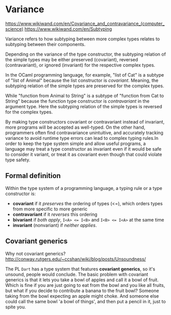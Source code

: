 # Variance

https://www.wikiwand.com/en/Covariance_and_contravariance_(computer_science)
https://www.wikiwand.com/en/Subtyping

Variance refers to how subtyping between more complex types relates to subtyping between their components.

Depending on the variance of the type constructor, the subtyping relation of the simple types may be either preserved (covariant), reversed (contravariant), or ignored (invariant) for the respective complex types.

In the OCaml programming language, for example, "list of Cat" is a subtype of "list of Animal" because the list constructor is *covariant*. Meaning, the subtyping relation of the simple types are preserved for the complex types.

While "function from Animal to String" is a subtype of "function from Cat to String" because the function type constructor is *contravariant* in the argument type. Here the subtyping relation of the simple types is reversed for the complex types.

By making type constructors covariant or contravariant instead of invariant, more programs will be accepted as well-typed. On the other hand, programmers often find contravariance unintuitive, and accurately tracking variance to avoid runtime type errors can lead to complex typing rules.In order to keep the type system simple and allow useful programs, a language may treat a type constructor as invariant even if it would be safe to consider it variant, or treat it as covariant even though that could violate type safety.


## Formal definition
Within the type system of a programming language, a typing rule or a type constructor is:
- __covariant__ if it _preserves_ the ordering of types (<=), which orders types from more specific to more generic
- __contravariant__ if it _reverses_ this ordering
- __bivariant__ if _both apply_, `I<A> <= I<B>` and `I<B> <= I<A>` at the same time
- __invariant__ (nonvariant) if _neither applies_.


## Covariant generics

Why not covariant generics?
http://conway.rutgers.edu/~ccshan/wiki/blog/posts/Unsoundness/

The PL `Dart` has a type system that features **covariant generics**, so it's unsound, people would conclude. The basic problem with covariant generics is that it lets you take a bowl of apples and call it a bowl of fruit. Which is fine if you are just going to eat from the bowl and you like all fruits, but what if you decide to contribute a banana to the fruit bowl? Someone taking from the bowl expecting an apple might choke. And someone else could call the same bowl 'a bowl of things', and then put a pencil in it, just to spite you.
